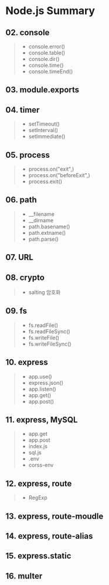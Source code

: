# Node.js Summary

## 02. console

> - console.error()
> - console.table()
> - console.dir()
> - console.time()
> - console.timeEnd()

## 03. module.exports

## 04. timer

> - setTimeout()
> - setInterval()
> - setImmediate()

## 05. process

> - process.on("exit",)
> - process.on("beforeExit",)
> - process.exit()

## 06. path

> - \_\_filename
> - \_\_dirname
> - path.basename()
> - path.extname()
> - path.parse()

## 07. URL

## 08. crypto

> - salting 암호화

## 09. fs

> - fs.readFile()
> - fs.readFileSync()
> - fs.writeFile()
> - fs.writeFileSync()

## 10. express

> - app.use()
> - express.json()
> - app.listen()
> - app.get()
> - app.post()

## 11. express, MySQL

> - app.get
> - app.post
> - index.js
> - sql.js
> - .env
> - corss-env

## 12. express, route

> - RegExp

## 13. express, route-moudle

## 14. express, route-alias

## 15. express.static

## 16. multer
